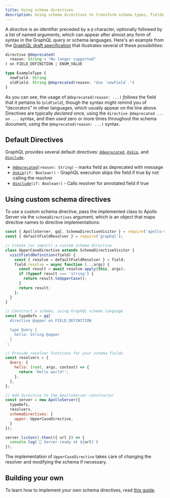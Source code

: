 ```yaml
---
title: Using schema directives
description: Using schema directives to transform schema types, fields, and arguments
---
```


A _directive_ is an identifier preceded by a `@` character, optionally followed by a list of named arguments, which can appear after almost any form of syntax in the GraphQL query or schema languages. Here's an example from the [GraphQL draft specification](http://facebook.github.io/graphql/draft/#sec-Type-System.Directives) that illustrates several of these possibilities:

```typescript
directive @deprecated(
  reason: String = "No longer supported"
) on FIELD_DEFINITION | ENUM_VALUE

type ExampleType {
  newField: String
  oldField: String @deprecated(reason: "Use `newField`.")
}
```

As you can see, the usage of `@deprecated(reason: ...)` _follows_ the field that it pertains to (`oldField`), though the syntax might remind you of "decorators" in other languages, which usually appear on the line above. Directives are typically _declared_ once, using the `directive @deprecated ... on ...` syntax, and then _used_ zero or more times throughout the schema document, using the `@deprecated(reason: ...)` syntax.

## Default Directives

GraphQL provides several default directives: [`@deprecated`](http://facebook.github.io/graphql/draft/#sec--deprecated), [`@skip`](http://facebook.github.io/graphql/draft/#sec--skip), and [`@include`](http://facebook.github.io/graphql/draft/#sec--include).

  * [`@deprecated`](http://facebook.github.io/graphql/draft/#sec--deprecated)`(reason: String)` - marks field as deprecated with message
  * [`@skip`](http://facebook.github.io/graphql/draft/#sec--skip)`(if: Boolean!)` - GraphQL execution skips the field if true by not calling the resolver
  * [`@include`](http://facebook.github.io/graphql/draft/#sec--include)`(if: Boolean!)` - Calls resolver for annotated field if true

## Using custom schema directives

To use a custom schema directive, pass the implemented class to Apollo Server via the `schemaDirectives` argument, which is an object that maps directive names to directive implementations:

```js
const { ApolloServer, gql, SchemaDirectiveVisitor } = require('apollo-server');
const { defaultFieldResolver } = require('graphql');

// Create (or import) a custom schema directive
class UpperCaseDirective extends SchemaDirectiveVisitor {
  visitFieldDefinition(field) {
    const { resolve = defaultFieldResolver } = field;
    field.resolve = async function (...args) {
      const result = await resolve.apply(this, args);
      if (typeof result === 'string') {
        return result.toUpperCase();
      }
      return result;
    };
  }
}

// Construct a schema, using GraphQL schema language
const typeDefs = gql`
  directive @upper on FIELD_DEFINITION

  type Query {
    hello: String @upper
  }
`;

// Provide resolver functions for your schema fields
const resolvers = {
  Query: {
    hello: (root, args, context) => {
      return 'Hello world!';
    },
  },
};

// Add directive to the ApolloServer constructor
const server = new ApolloServer({
  typeDefs,
  resolvers,
  schemaDirectives: {
    upper: UpperCaseDirective,
  }
});

server.listen().then(({ url }) => {
  console.log(`🚀 Server ready at ${url}`)
});

```

The implementation of `UpperCaseDirective` takes care of changing the resolver and modifying the schema if necessary.

## Building your own

To learn how to implement your own schema directives, read [this guide](./creating-directives.html).
